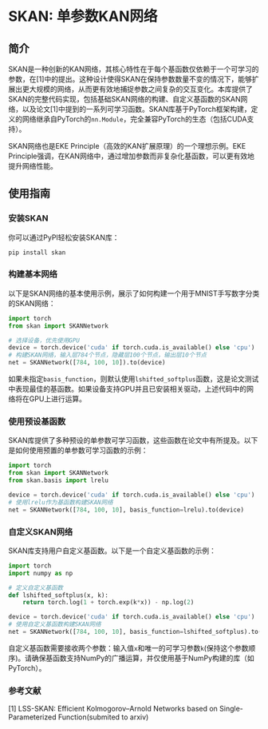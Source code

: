 # SKAN: 单参数KAN网络

## 简介
SKAN是一种创新的KAN网络，其核心特性在于每个基函数仅依赖于一个可学习的参数，在[1]中的提出。这种设计使得SKAN在保持参数数量不变的情况下，能够扩展出更大规模的网络，从而更有效地捕捉参数之间复杂的交互变化。本库提供了SKAN的完整代码实现，包括基础SKAN网络的构建、自定义基函数的SKAN网络，以及论文[1]中提到的一系列可学习函数。SKAN库基于PyTorch框架构建，定义的网络继承自PyTorch的`nn.Module`，完全兼容PyTorch的生态（包括CUDA支持）。

SKAN网络也是EKE Principle（高效的KAN扩展原理）的一个理想示例。EKE Principle强调，在KAN网络中，通过增加参数而非复杂化基函数，可以更有效地提升网络性能。

## 使用指南

### 安装SKAN
你可以通过PyPI轻松安装SKAN库：
```bash
pip install skan
```

### 构建基本网络
以下是SKAN网络的基本使用示例，展示了如何构建一个用于MNIST手写数字分类的SKAN网络：
```python
import torch
from skan import SKANNetwork

# 选择设备，优先使用GPU
device = torch.device('cuda' if torch.cuda.is_available() else 'cpu')
# 构建SKAN网络，输入层784个节点，隐藏层100个节点，输出层10个节点
net = SKANNetwork([784, 100, 10]).to(device)
```
如果未指定`basis_function`，则默认使用`lshifted_softplus`函数，这是论文测试中表现最佳的基函数。如果设备支持GPU并且已安装相关驱动，上述代码中的网络将在GPU上进行运算。

### 使用预设基函数
SKAN库提供了多种预设的单参数可学习函数，这些函数在论文中有所提及。以下是如何使用预置的单参数可学习函数的示例：
```python
import torch
from skan import SKANNetwork
from skan.basis import lrelu

device = torch.device('cuda' if torch.cuda.is_available() else 'cpu')
# 使用lrelu作为基函数构建SKAN网络
net = SKANNetwork([784, 100, 10], basis_function=lrelu).to(device)
```

### 自定义SKAN网络
SKAN库支持用户自定义基函数。以下是一个自定义基函数的示例：
```python
import torch
import numpy as np

# 定义自定义基函数
def lshifted_softplus(x, k):
    return torch.log(1 + torch.exp(k*x)) - np.log(2)

device = torch.device('cuda' if torch.cuda.is_available() else 'cpu')
# 使用自定义基函数构建SKAN网络
net = SKANNetwork([784, 100, 10], basis_function=lshifted_softplus).to(device)
```
自定义基函数需要接收两个参数：输入值`x`和唯一的可学习参数`k`(保持这个参数顺序)。请确保基函数支持NumPy的广播运算，并仅使用基于NumPy构建的库（如PyTorch）。

### 参考文献
[1] LSS-SKAN: Efficient Kolmogorov–Arnold Networks based on Single-Parameterized Function(submited to arxiv)